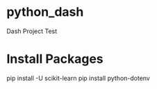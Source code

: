 # python_dash
Dash Project Test

# Install Packages
pip install -U scikit-learn
pip install python-dotenv
